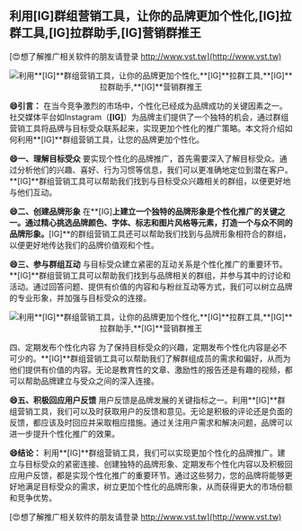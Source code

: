 ## **利用**[IG]**群组营销工具，让你的品牌更加个性化,**[IG]**拉群工具,**[IG]**拉群助手,**[IG]**营销群推王**

[😍想了解推广相关软件的朋友请登录 http://www.vst.tw](http://www.vst.tw)

 <center><img src="https://vst.tw/MP4/tuiguang/png/6.png" alt="利用**[IG]**群组营销工具，让你的品牌更加个性化,**[IG]**拉群工具,**[IG]**拉群助手,**[IG]**营销群推王"></center>

**😄引言：**
在当今竞争激烈的市场中，个性化已经成为品牌成功的关键因素之一。社交媒体平台如Instagram（**[IG]**）为品牌主们提供了一个独特的机会，通过群组营销工具将品牌与目标受众联系起来，实现更加个性化的推广策略。本文将介绍如何利用**[IG]**群组营销工具，让您的品牌更加个性化。

**😄一、理解目标受众**
要实现个性化的品牌推广，首先需要深入了解目标受众。通过分析他们的兴趣、喜好、行为习惯等信息，我们可以更准确地定位到潜在客户。**[IG]**群组营销工具可以帮助我们找到与目标受众兴趣相关的群组，以便更好地与他们互动。

**😄二、创建品牌形象**
在**[IG]**上建立一个独特的品牌形象是个性化推广的关键之一。通过精心挑选品牌颜色、字体、标志和图片风格等元素，打造一个与众不同的品牌形象。**[IG]**的群组营销工具还可以帮助我们找到与品牌形象相符合的群组，以便更好地传达我们的品牌价值观和个性。

**😄三、参与群组互动**
与目标受众建立紧密的互动关系是个性化推广的重要环节。**[IG]**群组营销工具可以帮助我们找到与品牌相关的群组，并参与其中的讨论和活动。通过回答问题、提供有价值的内容和与粉丝互动等方式，我们可以树立品牌的专业形象，并加强与目标受众的连接。

 <center><img src="https://vst.tw/MP4/tuiguang/png/0.png" alt="利用**[IG]**群组营销工具，让你的品牌更加个性化,**[IG]**拉群工具,**[IG]**拉群助手,**[IG]**营销群推王"></center>

四、定期发布个性化内容
为了保持目标受众的兴趣，定期发布个性化内容是必不可少的。**[IG]**群组营销工具可以帮助我们了解群组成员的需求和偏好，从而为他们提供有价值的内容。无论是教育性的文章、激励性的报告还是有趣的视频，都可以帮助品牌建立与受众之间的深入连接。

**😄五、积极回应用户反馈**
用户反馈是品牌发展的关键指标之一。利用**[IG]**群组营销工具，我们可以及时获取用户的反馈和意见。无论是积极的评论还是负面的反馈，都应该及时回应并采取相应措施。通过关注用户需求和解决问题，品牌可以进一步提升个性化推广的效果。

**😄结论：**
利用**[IG]**群组营销工具，我们可以实现更加个性化的品牌推广。建立与目标受众的紧密连接、创建独特的品牌形象、定期发布个性化内容以及积极回应用户反馈，都是实现个性化推广的重要环节。通过这些努力，您的品牌将能够更好地满足目标受众的需求，树立更加个性化的品牌形象，从而获得更大的市场份额和竞争优势。

[😍想了解推广相关软件的朋友请登录 http://www.vst.tw](http://www.vst.tw)



